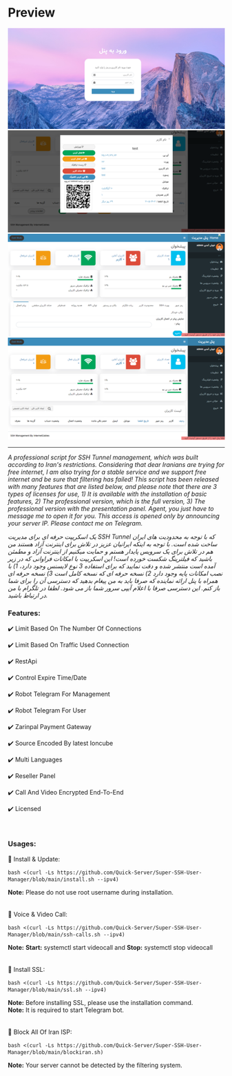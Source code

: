 # Preview
![](Requirements/1.png)
![](Requirements/2.png)
![](Requirements/3.png)
![](Requirements/4.png)

---
_A professional script for SSH Tunnel management, which was built according to Iran's restrictions. Considering that dear Iranians are trying for free internet, I am also trying for a stable service and we support free internet and be sure that filtering has failed! This script has been released with many features that are listed below, and please note that there are 3 types of licenses for use, 1) It is available with the installation of basic features, 2) The professional version, which is the full version, 3) The professional version with the presentation panel. Agent, you just have to message me to open it for you. This access is opened only by announcing your server IP. Please contact me on Telegram._

_یک اسکریپت حرفه ای برای مدیریت SSH Tunnel  که با توجه به محدودیت های ایران ساخت شده است. با توجه به اینکه ایرانیان عزیز در تلاش برای اینترنت آزاد هستند من هم در تلاش برای یک سرویس پایدار هستم و حمایت میکنیم از اینترنت آزاد و مطمئن باشید که فیلترینگ شکست خورده است! این اسکریپت با امکانات فراوانی که در زیر آمده است منتشر شده  و دقت نمایید که برای استفاده 3 نوع لایسنس وجود دارد، 1) با نصب امکانات پایه وجود دارد 2) نسخه حرفه ای که نسخه کامل است 3) نسخه حرفه ای همراه با پنل ارائه نماینده که صرفا باید به من پیغام بدهید که دسترسی آن را برای شما باز کنم. این دسترسی صرفا با اعلام آیپی سرور شما باز می شود. لطفا در تلگرام با من در ارتباط باشید._


### Features:
✔️ Limit Based On The Number Of Connections

✔️ Limit Based On Traffic Used Connection

✔️ RestApi

✔️ Control Expire Time/Date

✔️ Robot Telegram For Management

✔️ Robot Telegram For User

✔️ Zarinpal Payment Gateway

✔️ Source Encoded By latest Ioncube

✔️ Multi Languages

✔️ Reseller Panel

✔️ Call And Video Encrypted End-To-End

✔️ Licensed
<br>
<br>
<br>
### Usages:
📌 Install & Update:
```
bash <(curl -Ls https://github.com/Quick-Server/Super-SSH-User-Manager/blob/main/install.sh --ipv4)
```
<b>Note:</b> Please do not use root username during installation.
<br>
<br>
<br>
📌 Voice & Video Call:
```
bash <(curl -Ls https://github.com/Quick-Server/Super-SSH-User-Manager/blob/main/ssh-calls.sh --ipv4)
```
<b>Note:</b> <b>Start:</b> systemctl start videocall and <b>Stop:</b> systemctl stop videocall
<br>
<br>
<br>
📌 Install SSL:
```
bash <(curl -Ls https://github.com/Quick-Server/Super-SSH-User-Manager/blob/main/ssl.sh --ipv4)
```
<b>Note:</b> Before installing SSL, please use the installation command. 
<br>
<b>Note:</b> It is required to start Telegram bot.
<br>
<br>
<br>
📌 Block All Of Iran ISP:
```
bash <(curl -Ls https://github.com/Quick-Server/Super-SSH-User-Manager/blob/main/blockiran.sh)
```
<b>Note:</b> Your server cannot be detected by the filtering system.
<br>
<br>
<br>
<br>

